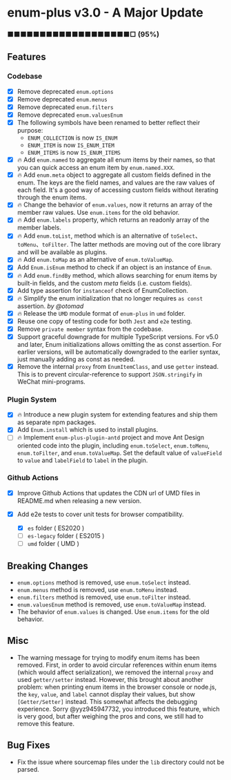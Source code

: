 # enum-plus v3.0 - A Major Update

### ■■■■■■■■■■■■■■■■■■■□ (95%)

## Features

### Codebase

- [x] Remove deprecated `enum.options`
- [x] Remove deprecated `enum.menus`
- [x] Remove deprecated `enum.filters`
- [x] Remove deprecated `enum.valuesEnum`
- [x] The following symbols have been renamed to better reflect their purpose:
  - `ENUM_COLLECTION` is now `IS_ENUM`
  - `ENUM_ITEM` is now `IS_ENUM_ITEM`
  - `ENUM_ITEMS` is now `IS_ENUM_ITEMS`
- [x] 🔥 Add `enum.named` to aggregate all enum items by their names, so that you can quick access an enum item by `enum.named.XXX`.
- [x] 🔥 Add `enum.meta` object to aggregate all custom fields defined in the enum. The keys are the field names, and values are the raw values of each field. It's a good way of accessing custom fields without iterating through the enum items.
- [x] 🔥 Change the behavior of `enum.values`, now it returns an array of the member raw values. Use `enum.items` for the old behavior.
- [x] 🔥 Add `enum.labels` property, which returns an readonly array of the member labels.
- [x] 🔥 Add `enum.toList`, method which is an alternative of `toSelect`、`toMenu`、`toFilter`. The latter methods are moving out of the core library and will be available as plugins.
- [x] 🔥 Add `enum.toMap` as an alternative of `enum.toValueMap`.
- [x] Add `Enum.isEnum` method to check if an object is an instance of `Enum`.
- [x] 🔥 Add `enum.findBy` method, which allows searching for enum items by built-in fields, and the custom _meta_ fields (i.e. custom fields).
- [x] Add type assertion for `instanceof` check of EnumCollection.
- [x] 🔥 Simplify the enum initialization that no longer requires `as const` assertion. _by @otomad_
- [x] 🔥 Release the `UMD` module format of `enum-plus` in `umd` folder.
- [x] Reuse one copy of testing code for both `Jest` and `e2e` testing.
- [x] Remove `private member` syntax from the codebase.
- [x] Support graceful downgrade for multiple TypeScript versions. For v5.0 and later, Enum initializations allows omitting the as const assertion. For earlier versions, will be automatically downgraded to the earlier syntax, just manually adding as const as needed.
- [x] Remove the internal `proxy` from `EnumItemClass`, and use `getter` instead. This is to prevent circular-reference to support `JSON.stringify` in WeChat mini-programs.

### Plugin System

- [x] 🔥 Introduce a new plugin system for extending features and ship them as separate npm packages.
- [x] Add `Enum.install` which is used to install plugins.
- [ ] 🔥 Implement `enum-plus-plugin-antd` project and move Ant Design oriented code into the plugin, including `enum.toSelect`, `enum.toMenu`, `enum.toFilter`, and `enum.toValueMap`. Set the default value of `valueField` to `value` and `labelField` to `label` in the plugin.

### Github Actions

- [x] Improve Github Actions that updates the CDN url of UMD files in README.md when releasing a new version.
- [x] Add e2e tests to cover unit tests for browser compatibility.

  - [x] `es` folder ( ES2020 )
  - [ ] `es-legacy` folder ( ES2015 )
  - [ ] `umd` folder ( UMD )

## Breaking Changes

- `enum.options` method is removed, use `enum.toSelect` instead.
- `enum.menus` method is removed, use `enum.toMenu` instead.
- `enum.filters` method is removed, use `enum.toFilter` instead.
- `enum.valuesEnum` method is removed, use `enum.toValueMap` instead.
- The behavior of `enum.values` is changed. Use `enum.items` for the old behavior.

## Misc

- The warning message for trying to modify enum items has been removed. First, in order to avoid circular references within enum items (which would affect serialization), we removed the internal `proxy` and used `getter/setter` instead. However, this brought about another problem: when printing enum items in the browser console or node.js, the `key`, `value`, and `label` cannot display their values, but show `[Getter/Setter]` instead. This somewhat affects the debugging experience. Sorry @yyz945947732, you introduced this feature, which is very good, but after weighing the pros and cons, we still had to remove this feature.

## Bug Fixes

- Fix the issue where sourcemap files under the `lib` directory could not be parsed.
